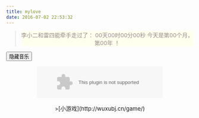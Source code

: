 ```yaml
---
title: mylove
date: 2016-07-02 22:53:32
---
```

<style type="text/css">
#lovelqw {
  background: #ffe;
  margin: 0px auto;
  text-align: center;
  padding: 0px;
  font-size: 15px;
  color: #9a8c8c;
}
.hidden{display:none;}
</style>

<script type="text/javascript">
    function getRTime(){
        var EndTime= new Date('2014/02/6 19:46:00'); //截止时间 前端路上 http://www.51xuediannao.com/qd63/
        var NowTime = new Date();
        var t =NowTime.getTime() - EndTime.getTime();
        /*var d=Math.floor(t/1000/60/60/24);
        t-=d*(1000*60*60*24);
        var h=Math.floor(t/1000/60/60);
        t-=h*60*60*1000;
        var m=Math.floor(t/1000/60);
        t-=m*60*1000;
        var s=Math.floor(t/1000);*/

        var d=Math.floor(t/1000/60/60/24);
        var h=Math.floor(t/1000/60/60%24);
        var m=Math.floor(t/1000/60%60);
        var s=Math.floor(t/1000%60);
		var month=Math.ceil(d/30);
		var year=Math.ceil(d/365);

        document.getElementById("t_d").innerHTML = d + "天";
        document.getElementById("t_h").innerHTML = h + "时";
        document.getElementById("t_m").innerHTML = m + "分";
        document.getElementById("t_s").innerHTML = s + "秒";
		
		document.getElementById("t_month").innerHTML = month ;
		document.getElementById("t_year").innerHTML = year ;
    }
    setInterval(getRTime,1000);
//定义"隐藏内容"的函数
function hidcontent()
{
	var myele=document.getElementById("txt");
	myele.style.display="none";
	var myele=document.getElementById("btshow");
	myele.style.display="block";
	var myele=document.getElementById("bthidden");
	myele.style.display="none";
}

//定义"显示内容"的函数
function showcontent()
{
	var myele=document.getElementById("txt");
	myele.style.display="block";
	var myele=document.getElementById("bthidden");
	myele.style.display="block";
	var myele=document.getElementById("btshow");
	myele.style.display="none";
}
    </script>

<blockquote class="blockquote-center"><div id="lovelqw">李小二和雷四能牵手走过了：
    <span id="t_d">00天</span><span id="t_h">00时</span><span id="t_m">00分</span><span id="t_s">00秒</span>
<span id="loveYear">今天是第<span id="t_month">00</span>个月，第<span id="t_year">00</span>年 ！</span></div></blockquote><form><!--当点击相应按钮，执行相应操作，为按钮添加相应事件--><input type="button" id="bthidden" onclick="hidcontent()" value="隐藏音乐" > <input type="button" id="btshow" class="hidden" onclick="showcontent()" value="显示音乐" ></form><div id="txt" style="text-align: center;"><embed src="http://music.163.com/style/swf/widget.swf?sid=27836179&type=2&auto=1&width=320&height=66" width="340" height="86"  allowNetworking="all"></embed><div>
<br/>
><span style="font-size: 15px;">[小游戏](http://wuxubj.cn/game/)</span>

